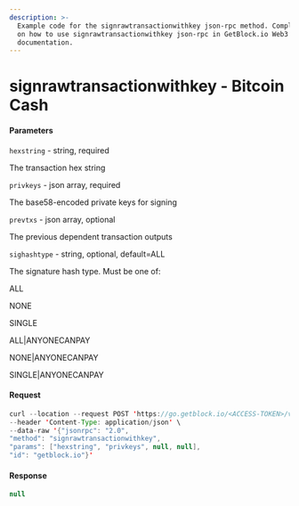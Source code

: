 ```yaml
---
description: >-
  Example code for the signrawtransactionwithkey json-rpc method. Сomplete guide
  on how to use signrawtransactionwithkey json-rpc in GetBlock.io Web3
  documentation.
---
```


# signrawtransactionwithkey - Bitcoin Cash

#### Parameters

`hexstring` - string, required

The transaction hex string

`privkeys` - json array, required

The base58-encoded private keys for signing

`prevtxs` - json array, optional

The previous dependent transaction outputs

`sighashtype` - string, optional, default=ALL

The signature hash type. Must be one of:

ALL

NONE

SINGLE

ALL|ANYONECANPAY

NONE|ANYONECANPAY

SINGLE|ANYONECANPAY

#### Request

```java
curl --location --request POST 'https://go.getblock.io/<ACCESS-TOKEN>/v1/mainnet/' \
--header 'Content-Type: application/json' \
--data-raw '{"jsonrpc": "2.0",
"method": "signrawtransactionwithkey",
"params": ["hexstring", "privkeys", null, null],
"id": "getblock.io"}'
```

#### Response

```java
null
```
